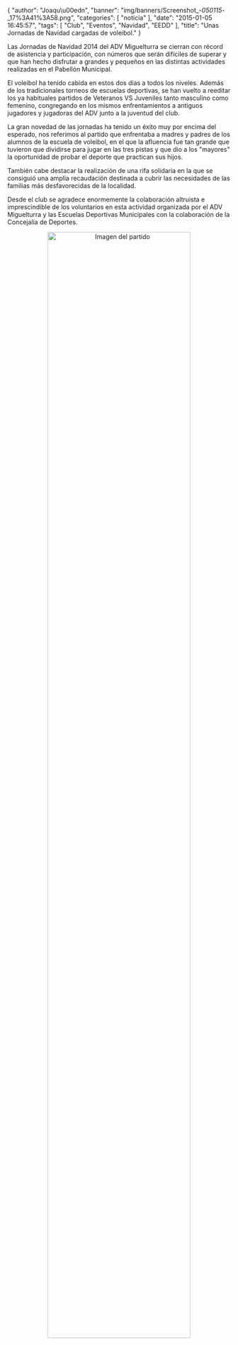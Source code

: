 {
  "author": "Joaqu\u00edn", 
  "banner": "img/banners/Screenshot_-_050115_-_17%3A41%3A58.png", 
  "categories": [
    "noticia"
  ], 
  "date": "2015-01-05 16:45:57", 
  "tags": [
    "Club", 
    "Eventos", 
    "Navidad", 
    "EEDD"
  ], 
  "title": "Unas Jornadas de Navidad cargadas de voleibol."
}

Las Jornadas de Navidad 2014 del ADV Miguelturra se cierran con récord de asistencia y participación, con números que serán difíciles de superar y que han hecho disfrutar a grandes y pequeños en las distintas actividades realizadas en el Pabellón Municipal.

El voleibol ha tenido cabida en estos dos días a todos los niveles. Además de los tradicionales torneos de escuelas deportivas, se han vuelto a reeditar los ya habituales partidos de Veteranos VS Juveniles tanto masculino como femenino, congregando en los mismos enfrentamientos a antiguos jugadores y jugadoras del ADV junto a la juventud del club.

La gran novedad de las jornadas ha tenido un éxito muy por encima del esperado, nos referimos al partido que enfrentaba a madres y padres de los alumnos de la escuela de voleibol, en el que la afluencia fue tan grande que tuvieron que dividirse para jugar en las tres pistas y que dio a los "mayores" la oportunidad de probar el deporte que practican sus hijos.

También cabe destacar la realización de una rifa solidaria en la que se consiguió una amplia recaudación destinada a cubrir las necesidades de las familias más desfavorecidas de la localidad.

Desde el club se agradece enormemente la colaboración altruista e imprescindible de los voluntarios en esta actividad organizada por el ADV Miguelturra y las Escuelas Deportivas Municipales con la colaboración de la Concejalía de Deportes.

<center>
<a target="_new" href="http://www.advmiguelturra.org/drupal/sites/default/files/Screenshot%20-%20050115%20-%2017%3A41%3A58.png"> 
<img alt="Imagen del partido" width="80%" align="center" src="http://www.advmiguelturra.org/drupal/sites/default/files/Screenshot%20-%20050115%20-%2017%3A41%3A58.png"/> </a> </center>

